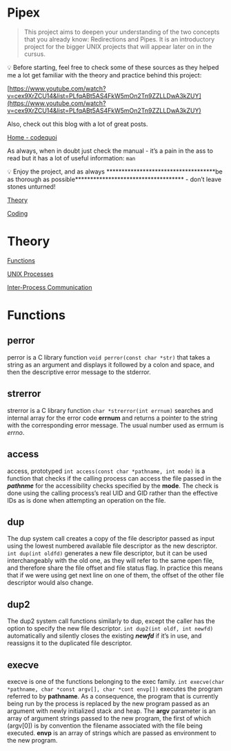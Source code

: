 # Pipex

> This project aims to deepen your understanding of the two concepts that you already know: Redirections and Pipes. It is an introductory project for the bigger UNIX projects that will appear later on in the cursus.
> 

<aside>
💡 Before starting, feel free to check some of these sources as they helped me a lot get familiar with the theory and practice behind this project:

</aside>

[https://www.youtube.com/watch?v=cex9XrZCU14&list=PLfqABt5AS4FkW5mOn2Tn9ZZLLDwA3kZUY](https://www.youtube.com/watch?v=cex9XrZCU14&list=PLfqABt5AS4FkW5mOn2Tn9ZZLLDwA3kZUY)

Also, check out this blog with a lot of great posts.

[Home - codequoi](https://www.codequoi.com/en/home-english/)

As always, when in doubt just check the manual - it’s a pain in the ass to read but it has a lot of useful information: `man`

<aside>
💡 Enjoy the project, and as always ************************************be as thorough as possible************************************ - don’t leave stones unturned!

</aside>

[Theory](Pipex%20cb2f8fa8623f43d6b24b445a156c76a9/Theory%205bcbc028009a4b6f8017f888c4aa0efc.md)

[Coding](Pipex%20cb2f8fa8623f43d6b24b445a156c76a9/Coding%20d37091112d3046819240906479e22081.md)

# Theory

[Functions](Theory%205bcbc028009a4b6f8017f888c4aa0efc/Functions%202d81552c7500443188b942e8ba4f5306.md)

[UNIX Processes](Theory%205bcbc028009a4b6f8017f888c4aa0efc/UNIX%20Processes%20362981cef0c04ac2b4a1b684efb291b5.md)

[Inter-Process Communication](Theory%205bcbc028009a4b6f8017f888c4aa0efc/Inter-Process%20Communication%2041b01c40a4164f278503cd5dbb97d34f.md)

# Functions

## perror

perror is a C library function `void perror(const char *str)` that takes a string as an argument and displays it followed by a colon and space, and then the descriptive error message to the stderror. 

## strerror

strerror is a C library function `char *strerror(int errnum)` searches and internal array for the error code **errnum** and returns a pointer to the string with the corresponding error message. The usual number used as errnum is *errno*.

## access

access, prototyped `int access(const char *pathname, int mode)` is a function that checks if the calling process can access the file passed in the *******pathnme******* for the accessibility checks specified by the ****mode****. The check is done using the calling process’s real UID and GID rather than the effective IDs as is done when attempting an operation on the file.

## dup

The dup system call creates a copy of the file descriptor passed as input using the lowest numbered available file descriptor as the new descriptor. `int dup(int oldfd)` generates a new file descriptor, but it can be used interchangeably with the old one, as they will refer to the same open file, and therefore share the file offset and file status flag. In practice this means that if we were using get next line on one of them, the offset  of the other file descriptor would also change.

## dup2

The dup2 system call functions similarly to dup, except the caller has the option to specify the new file descriptor. `int dup2(int oldf, int newfd)` automatically and silently closes the existing *****newfd***** if it’s in use, and reassigns it to the duplicated file descriptor.

## execve

execve is one of the functions belonging to the exec family. `int execve(char *pathname, char *const argv[], char *cont envp[])` executes the program referred to by ********pathname********. As a consequence, the program that is currently being run by the process is replaced by the new program passed as an argument with newly initialized stack and heap. The ****argv**** parameter is an array of argument strings passed to the new program, the first of which (argv[0]) is by convention the filename associated with the file being executed. ****envp**** is an array of strings which are passed as environment to the new program.


